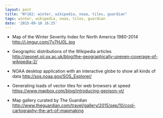 ```yaml
---
layout: post
title: "Nº182: winter, wikipedia, noaa, tiles, guardian"
tags: winter, wikipedia, noaa, tiles, guardian
date: '2015-09-10 16:25'
---
```


* Map of the Winter Severity Index for  North America 1980-2014
  http://i.imgur.com/7v7HJ0L.jpg

* Geographic distributions of the Wikipedia articles
  http://geonet.oii.ox.ac.uk/blog/the-geographically-uneven-coverage-of-wikipedia-2/

* NOAA desktop application with an interactive globe to show all kinds of data
  http://sos.noaa.gov/SOS_Explorer/

* Generating loads of vector tiles for web browsers at speed 
  https://www.mapbox.com/blog/introducing-geojson-vt/

* Map gallery curated by The Guardian
  http://www.theguardian.com/travel/gallery/2015/sep/10/cool-cartography-the-art-of-mapmaking
